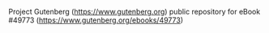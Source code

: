 Project Gutenberg (https://www.gutenberg.org) public repository for
eBook #49773 (https://www.gutenberg.org/ebooks/49773)
